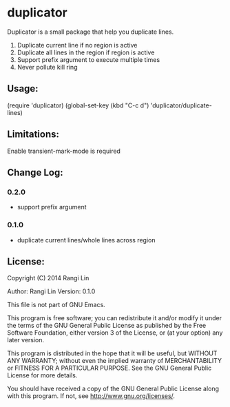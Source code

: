 duplicator
==========

Duplicator is a small package that help you duplicate lines.

1. Duplicate current line if no region is active
2. Duplicate all lines in the region if region is active
3. Support prefix argument to execute multiple times
4. Never pollute kill ring

## Usage:

(require 'duplicator)
(global-set-key (kbd "C-c d") 'duplicator/duplicate-lines)

## Limitations:

Enable transient-mark-mode is required

## Change Log:

### 0.2.0
+ support prefix argument

### 0.1.0
+ duplicate current lines/whole lines across region


## License:
Copyright (C) 2014 Rangi Lin

Author: Rangi Lin <rangiltw at google mail>
Version: 0.1.0

This file is not part of GNU Emacs.

This program is free software; you can redistribute it and/or modify
it under the terms of the GNU General Public License as published by
the Free Software Foundation, either version 3 of the License, or
(at your option) any later version.

This program is distributed in the hope that it will be useful,
but WITHOUT ANY WARRANTY; without even the implied warranty of
MERCHANTABILITY or FITNESS FOR A PARTICULAR PURPOSE. See the
GNU General Public License for more details.

You should have received a copy of the GNU General Public License
along with this program. If not, see <http://www.gnu.org/licenses/>.
